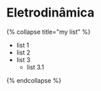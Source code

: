 # Eletrodinâmica


{% collapse title="my list" %}
 
* list 1
* list 2
* list 3
    * list 3.1
    
{% endcollapse %}
